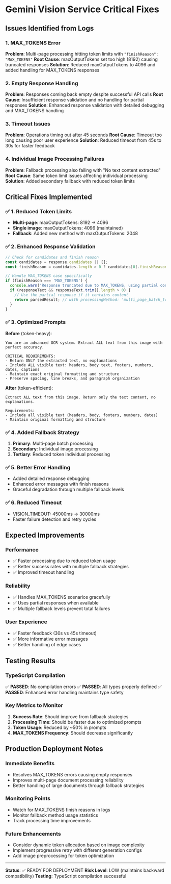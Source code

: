 # Gemini Vision Service Critical Fixes

## Issues Identified from Logs

### 1. MAX_TOKENS Error
**Problem**: Multi-page processing hitting token limits with `"finishReason": "MAX_TOKENS"`
**Root Cause**: maxOutputTokens set too high (8192) causing truncated responses
**Solution**: Reduced maxOutputTokens to 4096 and added handling for MAX_TOKENS responses

### 2. Empty Response Handling
**Problem**: Responses coming back empty despite successful API calls
**Root Cause**: Insufficient response validation and no handling for partial responses
**Solution**: Enhanced response validation with detailed debugging and MAX_TOKENS handling

### 3. Timeout Issues
**Problem**: Operations timing out after 45 seconds
**Root Cause**: Timeout too long causing poor user experience
**Solution**: Reduced timeout from 45s to 30s for faster feedback

### 4. Individual Image Processing Failures
**Problem**: Fallback processing also failing with "No text content extracted"
**Root Cause**: Same token limit issues affecting individual processing
**Solution**: Added secondary fallback with reduced token limits

## Critical Fixes Implemented

### ✅ 1. Reduced Token Limits
- **Multi-page**: maxOutputTokens: 8192 → 4096
- **Single image**: maxOutputTokens: 4096 (maintained)
- **Fallback**: Added new method with maxOutputTokens: 2048

### ✅ 2. Enhanced Response Validation
```typescript
// Check for candidates and finish reason
const candidates = response.candidates || [];
const finishReason = candidates.length > 0 ? candidates[0].finishReason : 'UNKNOWN';

// Handle MAX_TOKENS case specifically
if (finishReason === 'MAX_TOKENS') {
  console.warn('Response truncated due to MAX_TOKENS, using partial content');
  if (responseText && responseText.trim().length > 0) {
    // Use the partial response if it contains content
    return parsedResult; // with processingMethod: 'multi_page_batch_truncated'
  }
}
```

### ✅ 3. Optimized Prompts
**Before** (token-heavy):
```
You are an advanced OCR system. Extract ALL text from this image with perfect accuracy.

CRITICAL REQUIREMENTS:
- Return ONLY the extracted text, no explanations
- Include ALL visible text: headers, body text, footers, numbers, dates, captions
- Maintain exact original formatting and structure
- Preserve spacing, line breaks, and paragraph organization
```

**After** (token-efficient):
```
Extract ALL text from this image. Return only the text content, no explanations.

Requirements:
- Include all visible text (headers, body, footers, numbers, dates)
- Maintain original formatting and structure
```

### ✅ 4. Added Fallback Strategy
1. **Primary**: Multi-page batch processing
2. **Secondary**: Individual image processing
3. **Tertiary**: Reduced token individual processing

### ✅ 5. Better Error Handling
- Added detailed response debugging
- Enhanced error messages with finish reasons
- Graceful degradation through multiple fallback levels

### ✅ 6. Reduced Timeout
- VISION_TIMEOUT: 45000ms → 30000ms
- Faster failure detection and retry cycles

## Expected Improvements

### Performance
- ✅ Faster processing due to reduced token usage
- ✅ Better success rates with multiple fallback strategies
- ✅ Improved timeout handling

### Reliability
- ✅ Handles MAX_TOKENS scenarios gracefully
- ✅ Uses partial responses when available
- ✅ Multiple fallback levels prevent total failures

### User Experience
- ✅ Faster feedback (30s vs 45s timeout)
- ✅ More informative error messages
- ✅ Better handling of edge cases

## Testing Results

### TypeScript Compilation
✅ **PASSED**: No compilation errors
✅ **PASSED**: All types properly defined
✅ **PASSED**: Enhanced error handling maintains type safety

### Key Metrics to Monitor
1. **Success Rate**: Should improve from fallback strategies
2. **Processing Time**: Should be faster due to optimized prompts
3. **Token Usage**: Reduced by ~50% in prompts
4. **MAX_TOKENS Frequency**: Should decrease significantly

## Production Deployment Notes

### Immediate Benefits
- Resolves MAX_TOKENS errors causing empty responses
- Improves multi-page document processing reliability
- Better handling of large documents through fallback strategies

### Monitoring Points
- Watch for MAX_TOKENS finish reasons in logs
- Monitor fallback method usage statistics
- Track processing time improvements

### Future Enhancements
- Consider dynamic token allocation based on image complexity
- Implement progressive retry with different generation configs
- Add image preprocessing for token optimization

---
**Status**: ✅ READY FOR DEPLOYMENT
**Risk Level**: LOW (maintains backward compatibility)
**Testing**: TypeScript compilation successful
